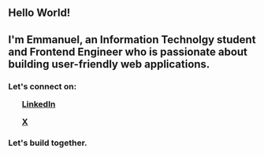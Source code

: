 <h2> Hello World!
<h2 className="font-bold text-2xl"> I'm Emmanuel, an Information Technolgy student and Frontend Engineer who is passionate about building user-friendly web applications.</h2>
<h3>
Let's connect on:

<ol><a href="https://www.linkedin.com/in/agboola-emmanuel-ab0196224/?lipi=urn%3Ali%3Apage%3Ad_flagship3_profile_view_base%3B5Boi%2Fcy%2BQNiRMheQxk%2BBiQ%3D%3D">LinkedIn</a></ol>
<ol><a href="https://twitter.com/Tom_Agboola">X</a></ol>
</h3>
  
  <h3>
    Let's build together.
  </h3>

